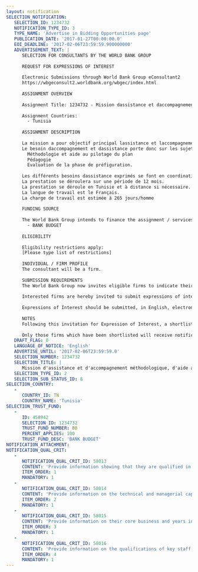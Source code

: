 ```yaml
---
layout: notification
SELECTION_NOTIFICATION: 
   SELECTION_ID: 1234732
   NOTIFICATION_TYPE_ID: 3
   TYPE_NAME: 'Advertise in Bidding Opportunities page'
   PUBLICATION_DATE: '2017-01-27T00:00:00.0'
   EOI_DEADLINE: '2017-02-06T23:59:59.900000000'
   ADVERTISEMENT_TEXT: |
      SELECTION FOR CONSULTANTS BY THE WORLD BANK GROUP
      
      REQUEST FOR EXPRESSIONS OF INTEREST
      
      Electronic Submissions through World Bank Group eConsultant2
      https://wbgeconsult2.worldbank.org/wbgec/index.html
      
      ASSIGNMENT OVERVIEW
      
      Assignment Title: 1234732 - Mission dassistance et daccompagnement méthodologique, daide au pilotage et dévaluation de la phase de préfiguration du PSEN
      
      Assignment Countries:
        - Tunisia
      
      ASSIGNMENT DESCRIPTION
      
      La mission a pour objectif principal lassistance et laccompagnement technique et pédagogique des équipes Plan stratégique École Numérique 2016-2020 (PSEN) pendant la phase de préfiguration, ainsi que lévaluation de cette phase en vue de la préparation du déploiement de PSEN.
      Le besoin daccompagnement et dassistance porte donc sur les sujets suivants :
      	Méthodologie et aide au pilotage du plan
      	Pédagogie
      	Evaluation de la phase de préfiguration.
      
      Les différents besoins dassistance exprimés se font en coordination les uns avec les autres.
      La prestation se déroulera sur une période de 12 mois.
      La prestation se déroule en Tunisie et à distance si nécessaire.  
      La langue de travail est le Français.
      La charge de travail est estimée à 265 jours/homme
      
      FUNDING SOURCE
      
      The World Bank Group intends to finance the assignment / services described below under the following:
        - BANK BUDGET
      
      ELIGIBILITY
      
      Eligibility restrictions apply:
      [Please type list of restrictions]
      
      INDIVIDUAL / FIRM PROFILE
      The consultant will be a firm. 
      
      SUBMISSION REQUIREMENTS
      The World Bank Group now invites eligible firms to indicate their interest in providing the services.  Interested firms must provide information indicating that they are qualified to perform the services (brochures, description of similar assignments, experience in similar conditions, availability of appropriate skills among staff, etc. for firms; CV and cover letter for individuals).  Please note that the total size of all attachments should be less than 5MB.  Consultants may associate to enhance their qualifications.
      
      Interested firms are hereby invited to submit expressions of interest.
      
      Expressions of Interest should be submitted, in English, electronically through World Bank Group eConsultant2 (https://wbgeconsult2.worldbank.org/wbgec/index.html)
      
      NOTES
      Following this invitation for Expression of Interest, a shortlist of qualified firms will be formally invited to submit proposals. Shortlisting and selection will be subject to the availability of funding.
      
      Only those firms which have been shortlisted will receive notification. No debrief will be provided to firms which have not been shortlisted.
   DRAFT_FLAG: 0
   LANGUAGE_OF_NOTICE: 'English'
   ADVERTISE_UNTIL: '2017-02-06T23:59:59.0'
   SELECTION_NUMBER: 1234732
   SELECTION_TITLE: |
      Mission d'assistance et d'accompagnement méthodologique, d'aide au pilotage et d'évaluation de la phase de préfiguration du PSEN
   SELECTION_TYPE_ID: 2
   SELECTION_SUB_STATUS_ID: 8
SELECTION_COUNTRY: 
   - 
      COUNTRY_ID: TN
      COUNTRY_NAME: 'Tunisia'
SELECTION_TRUST_FUND: 
   - 
      ID: 458942
      SELECTION_ID: 1234732
      TRUST_FUND_NUMBER: BB
      PERCENT_APPLIES: 100
      TRUST_FUND_DESC: 'BANK BUDGET'
NOTIFICATION_ATTACHMENT: 
NOTIFICATION_QUAL_CRIT: 
   - 
      NOTIFICATION_QUAL_CRIT_ID: 58013
      CONTENT: 'Provide information showing that they are qualified in the field of the assignment.'
      ITEM_ORDER: 1
      MANDATORY: 1
   - 
      NOTIFICATION_QUAL_CRIT_ID: 58014
      CONTENT: 'Provide information on the technical and managerial capabilities of the firm.'
      ITEM_ORDER: 2
      MANDATORY: 1
   - 
      NOTIFICATION_QUAL_CRIT_ID: 58015
      CONTENT: 'Provide information on their core business and years in business.'
      ITEM_ORDER: 3
      MANDATORY: 1
   - 
      NOTIFICATION_QUAL_CRIT_ID: 58016
      CONTENT: 'Provide information on the qualifications of key staff.'
      ITEM_ORDER: 4
      MANDATORY: 1
---
```

